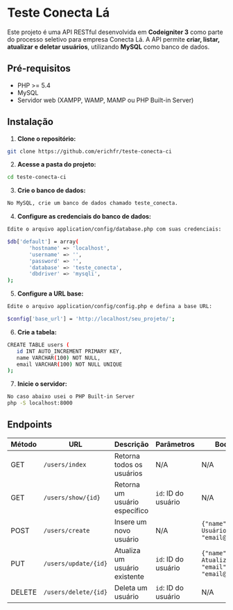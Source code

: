 
# Teste Conecta Lá

Este projeto é uma API RESTful desenvolvida em **Codeigniter 3** como parte do processo seletivo para empresa Conecta Lá. A API permite **criar, listar, atualizar e deletar usuários**, utilizando **MySQL** como banco de dados.

## Pré-requisitos

- PHP >= 5.4
- MySQL
- Servidor web (XAMPP, WAMP, MAMP ou PHP Built-in Server)

## Instalação

1. **Clone o repositório:**

 ```bash
 git clone https://github.com/erichfr/teste-conecta-ci
 ```
2. **Acesse a pasta do projeto:**

 ```bash
cd teste-conecta-ci
```
3. **Crie o banco de dados:**

 ```bash
 No MySQL, crie um banco de dados chamado teste_conecta.
```
4. **Configure as credenciais do banco de dados:**

 ```bash
Edite o arquivo application/config/database.php com suas credenciais:

$db['default'] = array(
		'hostname' => 'localhost',
		'username' => '',
		'password' => '',
		'database' => 'teste_conecta',
		'dbdriver' => 'mysqli',
);
```
5. **Configure a URL base:**

 ```bash
Edite o arquivo application/config/config.php e defina a base URL:

$config['base_url'] = 'http://localhost/seu_projeto/';
```
6. **Crie a tabela:**

 ```bash
CREATE TABLE users (
    id INT AUTO_INCREMENT PRIMARY KEY,
    name VARCHAR(100) NOT NULL,
    email VARCHAR(100) NOT NULL UNIQUE
);
```
7. **Inicie o servidor:**

 ```bash
No caso abaixo usei o PHP Built-in Server
php -S localhost:8000
```
## Endpoints

| Método | URL                         	| Descrição                                      | Parâmetros                   | Body (JSON)                                      |
|--------|-----------------------------	|------------------------------------------------|------------------------------|--------------------------------------------------|
| GET    | `/users/index`              	| Retorna todos os usuários                      | N/A                          | N/A                                              |
| GET    | `/users/show/{id}`          	| Retorna um usuário específico                  | `id`: ID do usuário          | N/A                                              |
| POST   | `/users/create`        			| Insere um novo usuário                         | N/A                          | `{"name": "Nome do Usuário", "email": "email@exemplo.com"}` |
| PUT    | `/users/update/{id}`   | Atualiza um usuário existente                  | `id`: ID do usuário          | `{"name": "Nome Atualizado", "email": "email@exemplo.com"}` |
| DELETE | `/users/delete/{id}`   | Deleta um usuário                              | `id`: ID do usuário          | N/A                                              |
